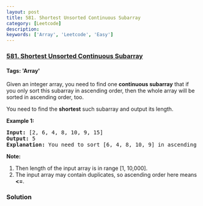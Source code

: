 ```yaml
---
layout: post
title: 581. Shortest Unsorted Continuous Subarray
category: [Leetcode]
description: 
keywords: ['Array', 'Leetcode', 'Easy']
---
```

### [581. Shortest Unsorted Continuous Subarray](https://leetcode.com/problems/shortest-unsorted-continuous-subarray)

#### Tags: 'Array'

<div class="content__u3I1 question-content__JfgR"><div><p>Given an integer array, you need to find one <b>continuous subarray</b> that if you only sort this subarray in ascending order, then the whole array will be sorted in ascending order, too. </p>
<p>You need to find the <b>shortest</b> such subarray and output its length.</p>
<p><b>Example 1:</b><br/>
</p><pre><b>Input:</b> [2, 6, 4, 8, 10, 9, 15]
<b>Output:</b> 5
<b>Explanation:</b> You need to sort [6, 4, 8, 10, 9] in ascending order to make the whole array sorted in ascending order.
</pre>
<p></p>
<p><b>Note:</b><br/>
</p><ol>
<li>Then length of the input array is in range [1, 10,000].</li>
<li>The input array may contain duplicates, so ascending order here means <b>&lt;=</b>. </li>
</ol>
<p></p></div></div>

### Solution
